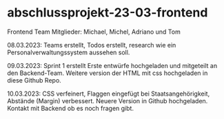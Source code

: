 # abschlussprojekt-23-03-frontend
Frontend Team Mitglieder: Michael, Michel, Adriano und Tom

08.03.2023:
Teams erstellt, Todos erstellt, research wie ein Personalverwaltungssystem aussehen soll.

09.03.2023:
Sprint 1 erstellt
Erste entwürfe hochgeladen und mitgeteilt an den Backend-Team.
Weitere version der HTML mit css hochgeladen in diese Github Repo.

10.03.2023:
CSS verfeinert, Flaggen eingefügt bei Staatsangehörigkeit, Abstände (Margin) verbessert.
Neuere Version in Github hochgeladen.
Kontakt mit Backend ob es noch fragen gibt.
